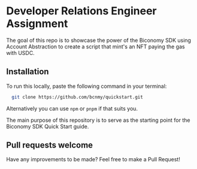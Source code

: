 # Developer Relations Engineer Assignment 

The goal of this repo is to showcase the power of the Biconomy SDK using Account Abstraction to create a script that mint's an NFT paying the gas with USDC.


## Installation

To run this locally, paste the following command in your terminal:

```bash
  git clone https://github.com/bcnmy/quickstart.git
```

Alternatively you can use `npm` or `pnpm` if that suits you. 

The main purpose of this repository is to serve as the starting point for the Biconomy SDK Quick Start guide. 



## Pull requests welcome

Have any improvements to be made? Feel free to make a Pull Request! 

